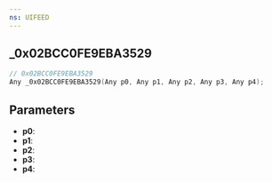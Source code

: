 ```yaml
---
ns: UIFEED
---
```

## _0x02BCC0FE9EBA3529

```c
// 0x02BCC0FE9EBA3529
Any _0x02BCC0FE9EBA3529(Any p0, Any p1, Any p2, Any p3, Any p4);
```

## Parameters
* **p0**:
* **p1**:
* **p2**:
* **p3**:
* **p4**:
